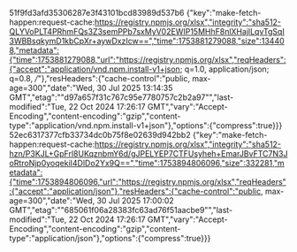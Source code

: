 
51f9fd3afd35306287e3f43101bcd83989d537b6	{"key":"make-fetch-happen:request-cache:https://registry.npmjs.org/xlsx","integrity":"sha512-QLYVoPLT4PRhmFQs3Z3semPPb7sxMyV02EWIP15MHhF8nlXHajlLqvTgSqI3WBBsqkymD1kbCpXr+aywDxzIcw==","time":1753881279088,"size":134408,"metadata":{"time":1753881279088,"url":"https://registry.npmjs.org/xlsx","reqHeaders":{"accept":"application/vnd.npm.install-v1+json; q=1.0, application/json; q=0.8, */*"},"resHeaders":{"cache-control":"public, max-age=300","date":"Wed, 30 Jul 2025 13:14:35 GMT","etag":"\"d97a657f31c767c95e7780757c2b2a97\"","last-modified":"Tue, 22 Oct 2024 17:26:17 GMT","vary":"Accept-Encoding","content-encoding":"gzip","content-type":"application/vnd.npm.install-v1+json"},"options":{"compress":true}}}
52ec6317377cfb33734dc0b75f8e02639d942bb2	{"key":"make-fetch-happen:request-cache:https://registry.npmjs.org/xlsx","integrity":"sha512-hzn/P3KJL+GpFrl8UKqznbmY6d/gJPELYEP7CTFUsyheh+EmarJBvFTC7N3JoRtroNjp0yoqekiI4DlDo2Yx9Q==","time":1753894806096,"size":332281,"metadata":{"time":1753894806096,"url":"https://registry.npmjs.org/xlsx","reqHeaders":{"accept":"application/json"},"resHeaders":{"cache-control":"public, max-age=300","date":"Wed, 30 Jul 2025 17:00:02 GMT","etag":"\"685061f06a28383fc63ad76f51aacbe9\"","last-modified":"Tue, 22 Oct 2024 17:26:17 GMT","vary":"Accept-Encoding","content-encoding":"gzip","content-type":"application/json"},"options":{"compress":true}}}